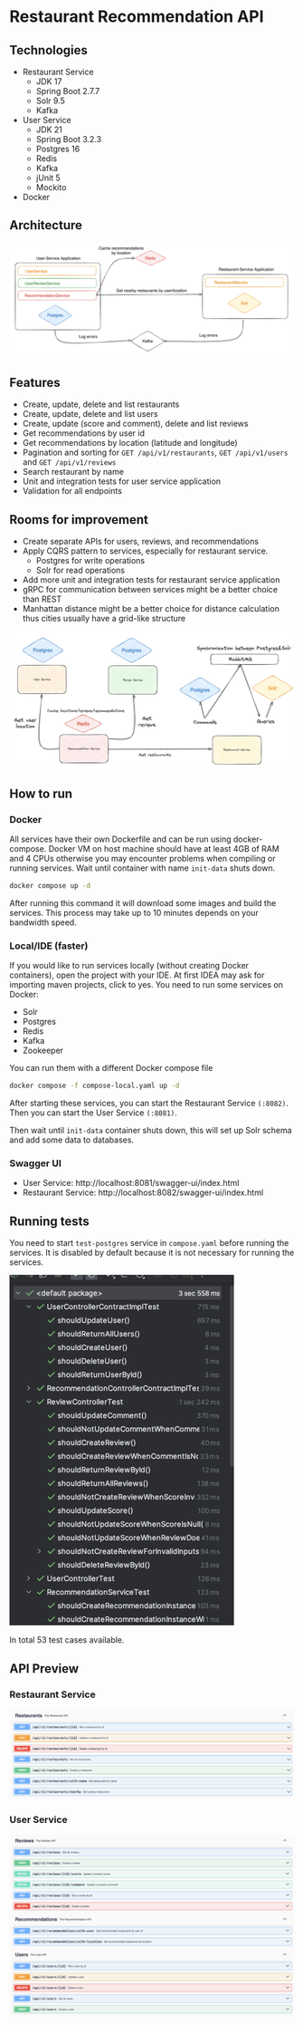 # Restaurant Recommendation API

## Technologies

- Restaurant Service
    - JDK 17
    - Spring Boot 2.7.7
    - Solr 9.5
    - Kafka
- User Service
    - JDK 21
    - Spring Boot 3.2.3
    - Postgres 16
    - Redis
    - Kafka
    - jUnit 5
    - Mockito
- Docker

## Architecture

![architecture](./docs/architecture.png)

## Features

- Create, update, delete and list restaurants
- Create, update, delete and list users
- Create, update (score and comment), delete and list reviews
- Get recommendations by user id
- Get recommendations by location (latitude and longitude)
- Pagination and sorting for `GET /api/v1/restaurants`, `GET /api/v1/users` and `GET /api/v1/reviews`
- Search restaurant by name
- Unit and integration tests for user service application
- Validation for all endpoints

## Rooms for improvement
- Create separate APIs for users, reviews, and recommendations
- Apply CQRS pattern to services, especially for restaurant service.
    - Postgres for write operations
    - Solr for read operations
- Add more unit and integration tests for restaurant service application
- gRPC for communication between services might be a better choice than REST
- Manhattan distance might be a better choice for distance calculation thus cities usually have a grid-like structure

![improved architecture](./docs/improved-architecture.png)

## How to run

### Docker

All services have their own Dockerfile and can be run using docker-compose.
Docker VM on host machine should have at least 4GB of RAM and 4 CPUs otherwise you may encounter problems when compiling
or running services. Wait until container with name `init-data` shuts down.

```bash
docker compose up -d
```

After running this command it will download some images and build the services.
This process may take up to 10 minutes depends on your bandwidth speed.

### Local/IDE (faster)

If you would like to run services locally (without creating Docker containers), open the project with your IDE.
At first IDEA may ask for importing maven projects, click to yes.
You need to run some services on Docker:

- Solr
- Postgres
- Redis
- Kafka
- Zookeeper

You can run them with a different Docker compose file

```bash
docker compose -f compose-local.yaml up -d
```

After starting these services, you can start the Restaurant Service `(:8082)`.
Then you can start the User Service `(:8081)`.

Then wait until `init-data` container shuts down, this will set up Solr schema and add some data to databases.

### Swagger UI

- User Service: http://localhost:8081/swagger-ui/index.html
- Restaurant Service: http://localhost:8082/swagger-ui/index.html

## Running tests

You need to start `test-postgres` service in `compose.yaml` before running the services.
It is disabled by default because it is not necessary for running the services.

![test](./docs/tests.png)

In total 53 test cases available.

## API Preview

### Restaurant Service

![restaurant endpoints](./docs/restaurant-service-endpoints.png)

### User Service

![user endpoints](./docs/user-service-endpoints.png)